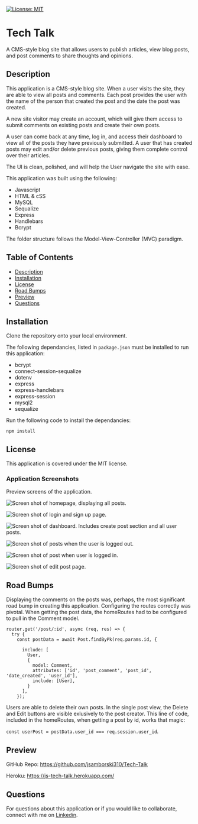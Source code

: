   [![License: MIT](https://img.shields.io/badge/License-MIT-yellow.svg)](https://opensource.org/licenses/MIT)
  
# Tech Talk

A CMS-style blog site that allows users to publish articles, view blog posts, and post comments to share thoughts and opinions.  

## Description
This application is a CMS-style blog site. When a user visits the site, they are able to view all posts and comments. Each post provides the user with the name of the person that created the post and the date the post was created.

A new site visitor may create an account, which will give them access to submit comments on existing posts and create their own posts. 

A user can come back at any time, log in, and access their dashboard to view all of the posts they have previously submitted. A user that has created posts may edit and/or delete previous posts, giving them complete control over their articles.

The UI is clean, polished, and will help the User navigate the site with ease.

This application was built using the following:

* Javascript
* HTML & cSS
* MySQL
* Sequalize
* Express
* Handlebars
* Bcrypt

The folder structure follows the Model-View-Controller (MVC) paradigm.

## Table of Contents

  * [Description](#description)
  * [Installation](#installation)
  * [License](#license)
  * [Road Bumps](#road-bumps)
  * [Preview](#preview)
  * [Questions](#questions)

## Installation

Clone the repository onto your local environment. 

The following dependancies, listed in `package.json` must be installed to run this application: 

* bcrypt
* connect-session-sequalize
* dotenv
* express
* express-handlebars
* express-session
* mysql2
* sequalize


Run the following code to install the dependancies: 

`npm install` 


## License

This application is covered under the MIT license.


### Application Screenshots

Preview screens of the application. 

![Screen shot of homepage, displaying all posts.](./images/homepage.png)

![Screen shot of login and sign up page.](./images/login.png)

![Screen shot of dashboard. Includes create post section and all user posts.](./images/dashboard.png)

![Screen shot of posts when the user is logged out.](./images/post_loggedOut.png)

![Screen shot of post when user is logged in.](./images/post_loggedIn.png)

![Screen shot of edit post page.](./images/edit_post.png)


## Road Bumps

Displaying the comments on the posts was, perhaps, the most significant road bump in creating this application. Configuring the routes correctly was pivotal. When getting the post data, the homeRoutes had to be configured to pull in the Comment model.  

```
router.get('/post/:id', async (req, res) => {
  try {
    const postData = await Post.findByPk(req.params.id, {

      include: [
        User,
        {
          model: Comment,
          attributes: ['id', 'post_comment', 'post_id', 'date_created', 'user_id'],
          include: [User],
        }
      ],
    });
```

Users are able to delete their own posts. In the single post view, the Delete and Edit buttons are visible exlusively to the post creator. This line of code, included in the homeRoutes, when getting a post by id, works that magic: 

`const userPost = postData.user_id === req.session.user_id`.  

## Preview

GitHub Repo: https://github.com/jsamborski310/Tech-Talk

Heroku: https://js-tech-talk.herokuapp.com/


## Questions

For questions about this application or if you would like to collaborate, connect with me on <a href="https://www.linkedin.com/in/juanita-samborski/" target="_blank">Linkedin</a>.

